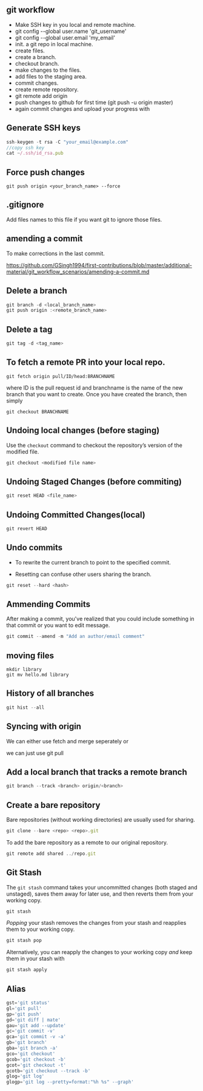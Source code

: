 ## git workflow

* Make SSH key in you local and remote machine.
* git config --global user.name 'git_username'
* git config --global user.email 'my_email'
* init. a git repo in local machine.
* create files.
* create a branch.
* checkout branch.
* make changes to the files.
* add files to the staging area.
* commit changes.
* create remote repository.
* git remote add origin <add https of remote repo.>
* push changes to github for first time (git push -u origin master)
* again commit changes and upload your progress with <git push>

## Generate SSH keys

```js
ssh-keygen -t rsa -C "your_email@example.com"
//copy ssh key
cat ~/.ssh/id_rsa.pub 
```

## Force push changes

```git
git push origin <your_branch_name> --force
```

## .gitignore

Add files names to this file if you want  git to ignore those files.

## amending a commit

To make corrections in the last commit.

https://github.com/GSingh1994/first-contributions/blob/master/additional-material/git_workflow_scenarios/amending-a-commit.md

## Delete a branch

```js
git branch -d <local_branch_name>
git push origin :<remote_branch_name>
```

## Delete a tag

```js
git tag -d <tag_name>
```

## To fetch a remote PR into your local repo.

```
git fetch origin pull/ID/head:BRANCHNAME
```

where ID is the pull request id and branchname is the name of the new branch that you want to create. Once you have created the branch, then simply

```
git checkout BRANCHNAME
```

## Undoing local changes (before staging)

Use the `checkout` command to checkout the repository’s version of the modified file.

```js
git checkout <modified file name>
```

## Undoing Staged Changes (before commiting)

```js
git reset HEAD <file_name>
```

## Undoing Committed Changes(local)

```js
git revert HEAD
```

## Undo commits

* To rewrite the current branch to point to the specified commit.

* Resetting can confuse other users sharing the branch.

```js
git reset --hard <hash>
```

## Ammending Commits

After making a commit, you've realized that you could include something in that commit or you want to edit message.

```js
git commit --amend -m "Add an author/email comment"
```

## moving files

```
mkdir library
git mv hello.md library
```

## History of all branches

```js
git hist --all
```

## Syncing with origin

We can either use fetch and merge seperately or

we can just use git pull

## Add a local branch that tracks a remote branch

```js
git branch --track <branch> origin/<branch>
```

## Create a bare repository

Bare repositories (without working directories) are usually used for sharing.

```js
git clone --bare <repo> <repo>.git
```

To add the bare repository as a remote to our original repository.

```js
git remote add shared ../repo.git
```

## Git Stash

The `git stash` command takes your uncommitted changes (both staged and unstaged), saves them away for later use, and then reverts them from your working copy.

```js
git stash
```

*Popping* your stash removes the changes from your stash and reapplies them to your working copy.

```js
git stash pop
```

Alternatively, you can reapply the changes to your working copy *and* keep them in your stash with 

```js
git stash apply
```

## Alias

```js
gst='git status'
gl='git pull'
gp='git push'
gd='git diff | mate'
gau='git add --update'
gc='git commit -v'
gca='git commit -v -a'
gb='git branch'
gba='git branch -a'
gco='git checkout'
gcob='git checkout -b'
gcot='git checkout -t'
gcotb='git checkout --track -b'
glog='git log'
glogp='git log --pretty=format:"%h %s" --graph'
```

